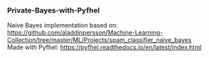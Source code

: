 ### Private-Bayes-with-Pyfhel  
Naive Bayes implementation based on: https://github.com/aladdinpersson/Machine-Learning-Collection/tree/master/ML/Projects/spam_classifier_naive_bayes  
Made with Pyfhel: https://pyfhel.readthedocs.io/en/latest/index.html  

